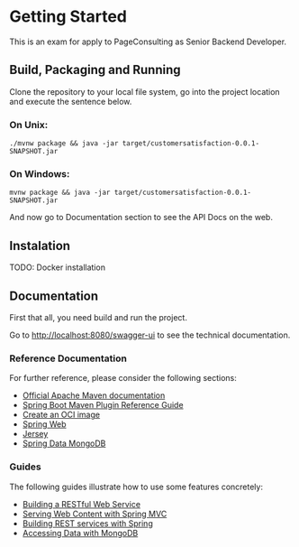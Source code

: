 # Getting Started
This is an exam for apply to PageConsulting as Senior Backend Developer.

## Build, Packaging and Running
Clone the repository to your local file system, go into the project location and execute the sentence below.

### On Unix:
`./mvnw package && java -jar target/customersatisfaction-0.0.1-SNAPSHOT.jar`

### On Windows:
`mvnw package && java -jar target/customersatisfaction-0.0.1-SNAPSHOT.jar`

And now go to Documentation section to see the API Docs on the web. 

## Instalation
TODO: Docker installation

## Documentation
First that all, you need build and run the project.

Go to [http://localhost:8080/swagger-ui](http://localhost:8080/swagger-ui) to see the technical documentation.

### Reference Documentation
For further reference, please consider the following sections:

* [Official Apache Maven documentation](https://maven.apache.org/guides/index.html)
* [Spring Boot Maven Plugin Reference Guide](https://docs.spring.io/spring-boot/docs/2.3.2.RELEASE/maven-plugin/reference/html/)
* [Create an OCI image](https://docs.spring.io/spring-boot/docs/2.3.2.RELEASE/maven-plugin/reference/html/#build-image)
* [Spring Web](https://docs.spring.io/spring-boot/docs/2.3.2.RELEASE/reference/htmlsingle/#boot-features-developing-web-applications)
* [Jersey](https://docs.spring.io/spring-boot/docs/2.3.2.RELEASE/reference/htmlsingle/#boot-features-jersey)
* [Spring Data MongoDB](https://docs.spring.io/spring-boot/docs/2.3.2.RELEASE/reference/htmlsingle/#boot-features-mongodb)

### Guides
The following guides illustrate how to use some features concretely:

* [Building a RESTful Web Service](https://spring.io/guides/gs/rest-service/)
* [Serving Web Content with Spring MVC](https://spring.io/guides/gs/serving-web-content/)
* [Building REST services with Spring](https://spring.io/guides/tutorials/bookmarks/)
* [Accessing Data with MongoDB](https://spring.io/guides/gs/accessing-data-mongodb/)

